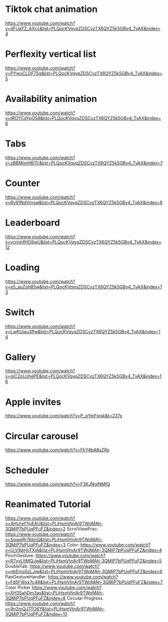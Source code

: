 # Tiktok chat animation

https://www.youtube.com/watch?v=dFUaYZ_AXcc&list=PLQocKVqyqZDSCyzTX6QYZ5k5GBv4_TvAX&index=4

# Perflexity vertical list

https://www.youtube.com/watch?v=PYwuCLDF75g&list=PLQocKVqyqZDSCyzTX6QYZ5k5GBv4_TvAX&index=5

# Availability animation

https://www.youtube.com/watch?v=tROYCoYpO58&list=PLQocKVqyqZDSCyzTX6QYZ5k5GBv4_TvAX&index=6

# Tabs

https://www.youtube.com/watch?v=zBBMimH6lTc&list=PLQocKVqyqZDSCyzTX6QYZ5k5GBv4_TvAX&index=7

# Counter

https://www.youtube.com/watch?v=Rv91NdVtnsw&list=PLQocKVqyqZDSCyzTX6QYZ5k5GBv4_TvAX&index=8

# Leaderboard

https://www.youtube.com/watch?v=ycnnhfHO8wU&list=PLQocKVqyqZDSCyzTX6QYZ5k5GBv4_TvAX&index=12

# Loading

https://www.youtube.com/watch?v=e5_auZoh85w&list=PLQocKVqyqZDSCyzTX6QYZ5k5GBv4_TvAX&index=13

# Switch

https://www.youtube.com/watch?v=LwKUjau3Ifw&list=PLQocKVqyqZDSCyzTX6QYZ5k5GBv4_TvAX&index=14

# Gallery

https://www.youtube.com/watch?v=gjC2oUJhePE&list=PLQocKVqyqZDSCyzTX6QYZ5k5GBv4_TvAX&index=16

# Apple invites

https://www.youtube.com/watch?v=P_gYeiFipsk&t=237s

# Circular carousel

https://www.youtube.com/watch?v=FkY4bA8sZRo

# Scheduler

https://www.youtube.com/watch?v=F3KJNgINMIQ

# Reanimated Tutorial

https://www.youtube.com/watch?v=4HUreYYoE6U&list=PLjHsmVtnAr9TWoMAh-3QMiP7bPUqPFuFZ&index=2
ScrolViewPrac: https://www.youtube.com/watch?v=SqwpRr7kbnQ&list=PLjHsmVtnAr9TWoMAh-3QMiP7bPUqPFuFZ&index=3
Color: https://www.youtube.com/watch?v=U_V9pHnTXjA&list=PLjHsmVtnAr9TWoMAh-3QMiP7bPUqPFuFZ&index=4
PinchGesture: https://www.youtube.com/watch?v=R7vyLItMQJw&list=PLjHsmVtnAr9TWoMAh-3QMiP7bPUqPFuFZ&index=5
DoubleTab: https://www.youtube.com/watch?v=nbEmo0zLJjw&list=PLjHsmVtnAr9TWoMAh-3QMiP7bPUqPFuFZ&index=6
PanGestureHandler: https://www.youtube.com/watch?v=Fd5FWxx7c48&list=PLjHsmVtnAr9TWoMAh-3QMiP7bPUqPFuFZ&index=7
Color Picker https://www.youtube.com/watch?v=XH35ahDm3as&list=PLjHsmVtnAr9TWoMAh-3QMiP7bPUqPFuFZ&index=8
Circular Progress https://www.youtube.com/watch?v=9n2mQJ7TO6Y&list=PLjHsmVtnAr9TWoMAh-3QMiP7bPUqPFuFZ&index=10
